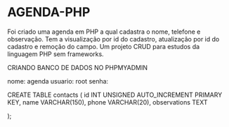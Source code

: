 # AGENDA-PHP
Foi criado uma agenda em PHP a qual cadastra o nome, telefone e observação. Tem a visualização por id do cadastro, atualização por id do cadastro e remoção do campo. Um projeto CRUD para estudos da linguagem PHP sem frameworks. 


CRIANDO BANCO DE DADOS NO PHPMYADMIN 

nome: agenda 
usuario: root
senha: 

CREATE TABLE contacts (
	id INT UNSIGNED AUTO_INCREMENT PRIMARY KEY, 
	name VARCHAR(150), 
	phone VARCHAR(20), 
	observations TEXT

);
